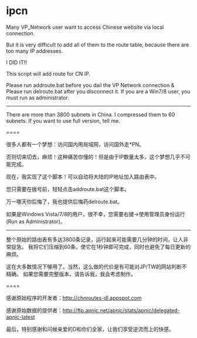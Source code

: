 ipcn
====

Many VP_Network user want to access Chinese website via local connection.

But it is very difficult to add all of them to the route table, because there are too many IP addresses.

I DID IT!!

This script will add route for CN IP. 

Please run addroute.bat before you dail the VP Network connection &
Please run delroute.bat after you disconnect it.
If you are a Win7/8 user, you must run as administrator.

****
There are more than 3800 subnets in China. I compressed them to 60 subnets.
If you want to use full version, tell me.


====

很多人都有一个梦想：访问国内用局域网，访问国外走*PN。

否则切来切去，麻烦！这种痛苦你懂的！但是由于IP数量太多，这个梦想几乎不可能完成。

现在，我实现了这个脚本！可以自动将大陆的IP地址加入路由表中。

您只需要在拨号前，轻轻点击addroute.bat这个脚本。

万一哪天你后悔了，我也提供后悔药delroute.bat。

如果是Windows Vista/7/8的用户，很不幸，您需要右键->使用管理员身份运行(Run as Administrator)。

****

整个原始的路由表有多达3800条记录，运行起来可能需要几分钟的时间，让人非常捉急。
我将它们压缩到60条，使它在1秒钟即可完成，同时也避免了每日更新的麻烦。

这在大多数情况下够用了。当然，这么做的代价是有可能对JP/TW的网站判断不精确。
如果您需要完整版本，请告诉我，我会考虑制作。

====

感谢原始程序的开发者：http://chnroutes-dl.appspot.com

感谢原始数据的提供者：http://ftp.apnic.net/apnic/stats/apnic/delegated-apnic-latest

最后，特别感谢和问候亲爱的D和你们全家，让我们享受逆流而上的快感。
